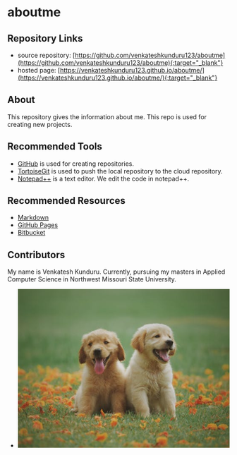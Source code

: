 # aboutme

## Repository Links

- source repository: [https://github.com/venkateshkunduru123/aboutme](https://github.com/venkateshkunduru123/aboutme){:target="_blank"}
- hosted page: [https://venkateshkunduru123.github.io/aboutme/](https://venkateshkunduru123.github.io/aboutme/){:target="_blank"}

## About

This repository gives the information about me. This repo is used for creating new projects.
 
## Recommended Tools

- [GitHub](https://github.com/) is used for creating repositories.
- [TortoiseGit](https://tortoisegit.org/download/) is used to push the local repository to the cloud repository.
- [Notepad++](https://notepad-plus-plus.org/download/v7.6.2.html) is a text editor. We edit the code in notepad++.

## Recommended Resources

- [Markdown](https://www.markdownguide.org/cheat-sheet)
- [GitHub Pages](https://pages.github.com/)
- [Bitbucket](https://confluence.atlassian.com/bitbucket)

## Contributors

My name is Venkatesh Kunduru. Currently, pursuing my masters in Applied Computer Science in Northwest Missouri State University.

- ![Hosted image](https://github.com/venkateshkunduru123/aboutme/raw/master/pexels-photo-1108099.jpeg "I love my Pets")
